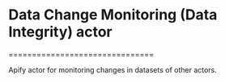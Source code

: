 # Data Change Monitoring (Data Integrity) actor

===============================

Apify actor for monitoring changes in datasets of other actors.
